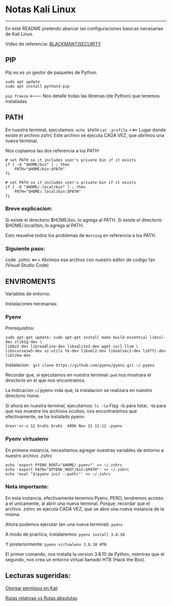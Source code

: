 # Notas Kali Linux 
______________________

En este README pretendo abarcar las configuraciones basicas necesarias de Kali Linux.

Video de referencia:
[BLACKMANTISECURITY](https://youtu.be/6UnvG7ulAZY)


## PIP

Pip es es un gestor de paquetes de Python.

```
sudo apt update
sudo apt install python3-pip
```

`pip freeze` <--- Nos detalle todas las librerias (de Python) que tenemos instaladas.


## PATH

En nuestra terminal, ejecutamos:
`echo $PATH`
`cat .profile`     <<== Lugar donde existe el archivo zshrc
		              Este archivo se ejecuta CADA VEZ, que abrimos una nueva terminal.

Nos copiamos las dos referencia a los PATH:

```
# set PATH so it includes user's private bin if it exists
if [ -d "$HOME/bin" ] ; then
    PATH="$HOME/bin:$PATH"
fi

# set PATH so it includes user's private bin if it exists
if [ -d "$HOME/.local/bin" ] ; then
    PATH="$HOME/.local/bin:$PATH"
fi
```

### Breve explicacion:

Si existe el directorio $HOME/bin, lo agrega al PATH.
Si existe el directorio $HOME/.local/bin, lo agrega al PATH.

Esto resuelve todos los problemas de `Warning` en referencia a los PATH.

### Siguiente paso: 
code .zshrc      <=== Abrimos ese archivo con nuestro editor de codigo fav (Visual Studio Code)

## ENVIROMENTS
Variables de entorno.

Instalacones necesarias:

### Pyenv

Prerequisitos: 
```
sudo apt-get update; sudo apt-get install make build-essential libssl-dev zlib1g-dev \
libbz2-dev libreadline-dev libsqlite3-dev wget curl llvm \
libncursesw5-dev xz-utils tk-dev libxml2-dev libxmlsec1-dev libffi-dev liblzma-dev
```

Instalacion:
` git clone https://github.com/pyenv/pyenv.git ~/.pyenv`

Recordar que, si ejecutamos en nuestra terminal:
`pwd` nos mostrara el directorio en el que nos encontramos.

La indicacion ~/.pyenv inda que, la instalacion se realizara en nuestro directorio home.

Si ahora en nuestra terminal, ejecutamos:
`ls -la` Flag -ls para listar, -la para que nos muestre los archivos ocultos, nos encontraremos que efectivamente, se ha instalado pyenv:


```
drwxr-xr-x 12 brahi brahi  4096 Nov 21 12:11 .pyenv
```

### Pyenv virtualenv

En primera instancia, necesitamos agregar nuestras variables de entorno a nuestro archivo .zshrc

```
echo 'export PYENV_ROOT="$HOME/.pyenv"' >> ~/.zshrc
echo 'export PATH="$PYENV_ROOT/bin:$PATH"' >> ~/.zshrc
echo 'eval "$(pyenv init --path)"' >> ~/.zshrc
```

### Nota importante: 

En esta instancia, efectivamente tenemos Pyenv, PERO, tendremos acceso a el unicamente, al abrir una nueva terminal. Porque, recordar que el archivo .zshrc se ejecuta CADA VEZ, que se abre una nueva instancia de la misma.

Ahora podemos ejecutar (en una nueva terminal): `pyenv`

A modo de practica, instalaremos:
`pyenv install 3.8.10`     

Y posteriormente:
`pyenv virtualenv 3.8.10 HTB` 

El primer comando, nos installa la version 3.8.10 de Python, mientras que el segundo, nos crea un entorno virtual llamado HTB (Hack the Box).

## Lecturas sugeridas:

[Otorgar permisos en Kali](https://www.hostinger.es/tutoriales/cambiar-permisos-y-propietarios-linux-linea-de-comandos/)

[Rutas relativas vs Rutas absolutas](https://www.zeppelinux.es/rutas-relativas-y-rutas-absolutas-en-linux/)
